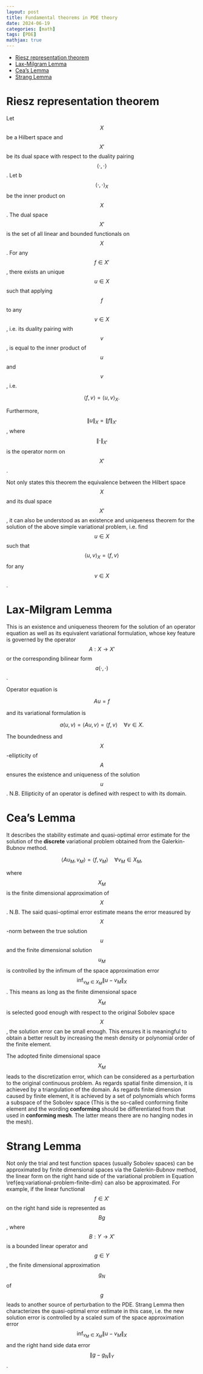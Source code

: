 ```yaml
---
layout: post
title: Fundamental theorems in PDE theory
date: 2024-06-19
categories: [math]
tags: [PDE]
mathjax: true
---
```


- [Riesz representation theorem](#org60d4829)
- [Lax-Milgram Lemma](#org650a387)
- [Cea&rsquo;s Lemma](#org96b6675)
- [Strang Lemma](#org4dffff6)


<a id="org60d4829"></a>

# Riesz representation theorem

Let $$X $$ be a Hilbert space and $$X' $$ be its dual space with respect to the duality pairing $$\left\langle \cdot,\cdot \right\rangle $$. Let b$$\left\langle \cdot,\cdot \right\rangle_X $$ be the inner product on $$X $$. The dual space $$X' $$ is the set of all linear and bounded functionals on $$X $$. For any $$f\in X' $$, there exists an unique $$u\in X$$ such that applying $$f $$ to any $$v\in X $$, i.e. its duality pairing with $$v $$, is equal to the inner product of $$u $$ and $$v $$, i.e.

$$
\begin{equation}
\left\langle f,v \right\rangle = \left\langle u,v \right\rangle_X.
\end{equation}
$$

Furthermore, $$\lVert u \rVert_X = \lVert f \rVert_{X'} $$, where $$\lVert \cdot \rVert_{X'} $$ is the operator norm on $$X' $$.

Not only states this theorem the equivalence between the Hilbert space $$X $$ and its dual space $$X' $$, it can also be understood as an existence and uniqueness theorem for the solution of the above simple variational problem, i.e. find $$u\in X $$ such that $$\left\langle u,v \right\rangle_X = \left\langle f,v \right\rangle $$ for any $$v\in X $$.


<a id="org650a387"></a>

# Lax-Milgram Lemma

This is an existence and uniqueness theorem for the solution of an operator equation as well as its equivalent variational formulation, whose key feature is governed by the operator $$A: X \rightarrow X' $$ or the corresponding bilinear form $$a(\cdot,\cdot) $$.

Operator equation is

$$
\begin{equation}
Au = f
\end{equation}
$$

and its variational formulation is

$$
\begin{equation}
a(u,v) = \left\langle Au,v \right\rangle = \left\langle f,v \right\rangle \quad \forall v\in X.
\end{equation}
$$

The boundedness and $$X $$-ellipticity of $$A $$ ensures the existence and uniqueness of the solution $$u $$. N.B. Ellipticity of an operator is defined with respect to with its domain.


<a id="org96b6675"></a>

# Cea&rsquo;s Lemma

It describes the stability estimate and quasi-optimal error estimate for the solution of the **discrete** variational problem obtained from the Galerkin-Bubnov method.

$$
\begin{equation}
  \label{eq:variational-problem-finite-dim}
  \left\langle Au_M,v_M \right\rangle = \left\langle f,v_M \right\rangle \quad \forall v_M\in X_M,
\end{equation}
$$

where $$X_M $$ is the finite dimensional approximation of $$X $$. N.B. The said quasi-optimal error estimate means the error measured by $$X $$-norm between the true solution $$u $$ and the finite dimensional solution $$u_M $$ is controlled by the infimum of the space approximation error $$\inf_{v_M\in X_M} \lVert u - v_M \rVert_X $$. This means as long as the finite dimensional space $$X_M $$ is selected good enough with respect to the original Sobolev space $$X $$, the solution error can be small enough. This ensures it is meaningful to obtain a better result by increasing the mesh density or polynomial order of the finite element.

The adopted finite dimensional space $$X_M $$ leads to the discretization error, which can be considered as a perturbation to the original continuous problem. As regards spatial finite dimension, it is achieved by a triangulation of the domain. As regards finite dimension caused by finite element, it is achieved by a set of polynomials which forms a subspace of the Sobolev space (This is the so-called conforming finite element and the wording **conforming** should be differentiated from that used in **conforming mesh**. The latter means there are no hanging nodes in the mesh).


<a id="org4dffff6"></a>

# Strang Lemma

Not only the trial and test function spaces (usually Sobolev spaces) can be approximated by finite dimensional spaces via the Galerkin-Bubnov method, the linear form on the right hand side of the variational problem in Equation \ref{eq:variational-problem-finite-dim} can also be approximated. For example, if the linear functional $$f\in X' $$ on the right hand side is represented as $$Bg $$, where $$B: Y \rightarrow X' $$ is a bounded linear operator and $$g\in Y $$, the finite dimensional approximation $$g_N $$ of $$g $$ leads to another source of perturbation to the PDE. Strang Lemma then characterizes the quasi-optimal error estimate in this case, i.e. the new solution error is controlled by a scaled sum of the space approximation error $$\inf_{v_M\in X_M} \lVert u - v_M \rVert_X $$ and the right hand side data error $$\lVert g - g_N \rVert_Y $$.
